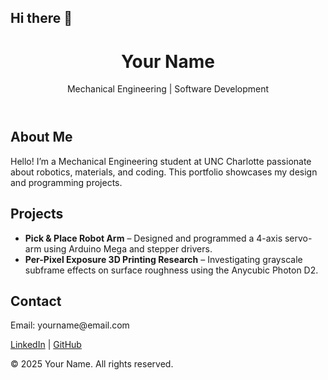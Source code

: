 ## Hi there 👋

<!--
**JasmineJacoboMartinez/JasmineJacoboMartinez** is a ✨ _special_ ✨ repository because its `README.md` (this file) appears on your GitHub profile.

Here are some ideas to get you started:

- 🔭 I’m currently working on ...
- 🌱 I’m currently learning ...
- 👯 I’m looking to collaborate on ...
- 🤔 I’m looking for help with ...
- 💬 Ask me about ...
- 📫 How to reach me: ...
- 😄 Pronouns: ...
- ⚡ Fun fact: ...
-->
</head>
<body>
  <header>
    <h1>Your Name</h1>
    <p>Mechanical Engineering | Software Development</p>
  </header>

  <section>
    <h2>About Me</h2>
    <p>Hello! I’m a Mechanical Engineering student at UNC Charlotte passionate about robotics, materials, and coding. This portfolio showcases my design and programming projects.</p>
  </section>

  <section>
    <h2>Projects</h2>
    <ul>
      <li><strong>Pick & Place Robot Arm</strong> – Designed and programmed a 4-axis servo-arm using Arduino Mega and stepper drivers.</li>
      <li><strong>Per-Pixel Exposure 3D Printing Research</strong> – Investigating grayscale subframe effects on surface roughness using the Anycubic Photon D2.</li>
    </ul>
  </section>

  <section>
    <h2>Contact</h2>
    <p>Email: yourname@email.com</p>
    <p><a href="https://linkedin.com/in/yourprofile" target="_blank">LinkedIn</a> | 
       <a href="https://github.com/yourusername" target="_blank">GitHub</a></p>
  </section>

  <footer>
    <p>© 2025 Your Name. All rights reserved.</p>
  </footer>
</body>
</html>
